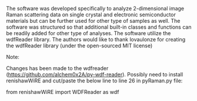 The software was developed specifically to analyze 2-dimensional image Raman scattering data on single crystal and electronic semiconductor materials but can be further used for other type of samples as well. The software was structured so that additional built-in classes and functions can be readily added for other type of analyses. The software utilize the wdfReader library. The authors would like to thank lovaulonze for creating the wdfReader library (under the open-sourced MIT license)

Note: 

Changes has been made to the wdfreader (https://github.com/alchem0x2A/py-wdf-reader). Possibly need to install renishawWiRE
and cut/paste the below line to line 26 in pyRaman.py file:

from renishawWiRE import WDFReader as wdf
